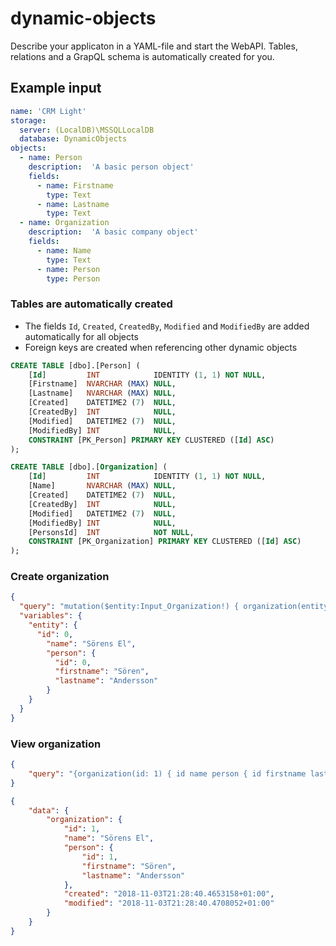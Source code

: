 # dynamic-objects
Describe your applicaton in a YAML-file and start the WebAPI. Tables, relations and a GrapQL schema is automatically created for you.

## Example input
```yaml
name: 'CRM Light'
storage:
  server: (LocalDB)\MSSQLLocalDB
  database: DynamicObjects
objects:
  - name: Person
    description:  'A basic person object'
    fields:
      - name: Firstname
        type: Text
      - name: Lastname
        type: Text
  - name: Organization
    description:  'A basic company object'
    fields:
      - name: Name
        type: Text
      - name: Person
        type: Person
```

### Tables are automatically created
* The fields `Id`, `Created`, `CreatedBy`, `Modified` and `ModifiedBy` are added automatically for all objects
* Foreign keys are created when referencing other dynamic objects
```sql
CREATE TABLE [dbo].[Person] (
    [Id]         INT            IDENTITY (1, 1) NOT NULL,
    [Firstname]  NVARCHAR (MAX) NULL,
    [Lastname]   NVARCHAR (MAX) NULL,
    [Created]    DATETIME2 (7)  NULL,
    [CreatedBy]  INT            NULL,
    [Modified]   DATETIME2 (7)  NULL,
    [ModifiedBy] INT            NULL,
    CONSTRAINT [PK_Person] PRIMARY KEY CLUSTERED ([Id] ASC)
);

CREATE TABLE [dbo].[Organization] (
    [Id]         INT            IDENTITY (1, 1) NOT NULL,
    [Name]       NVARCHAR (MAX) NULL,
    [Created]    DATETIME2 (7)  NULL,
    [CreatedBy]  INT            NULL,
    [Modified]   DATETIME2 (7)  NULL,
    [ModifiedBy] INT            NULL,
    [PersonsId]  INT            NOT NULL,
    CONSTRAINT [PK_Organization] PRIMARY KEY CLUSTERED ([Id] ASC)
);

```

### Create organization
```json
{
  "query": "mutation($entity:Input_Organization!) { organization(entity:$entity) { id name } }",
  "variables": {
    "entity": {
      "id": 0,
        "name": "Sörens El",
        "person": {
          "id": 0,
          "firstname": "Sören",
          "lastname": "Andersson"
        }
    }
  }
}
```

### View organization
```json
{
	"query": "{organization(id: 1) { id name person { id firstname lastname } created modified }}"
}
```

```json
{
    "data": {
        "organization": {
            "id": 1,
            "name": "Sörens El",
            "person": {
                "id": 1,
                "firstname": "Sören",
                "lastname": "Andersson"
            },
            "created": "2018-11-03T21:28:40.4653158+01:00",
            "modified": "2018-11-03T21:28:40.4708052+01:00"
        }
    }
}
```
